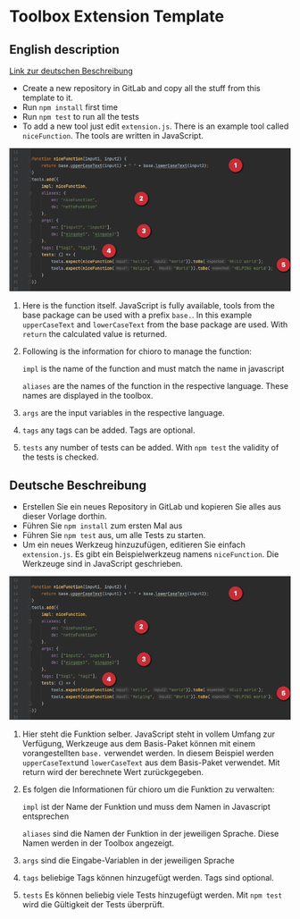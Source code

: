 # Toolbox Extension Template


## English description
[Link zur deutschen Beschreibung](#deutsche-beschreibung)

- Create a new repository in GitLab and copy all the stuff from this template to it.
- Run `npm install` first time
- Run `npm test` to run all the tests
- To add a new tool just edit ``extension.js``.
  There is an example tool called ``niceFunction``. The tools are written in JavaScript.


![](images/function_overview.png)

1. Here is the function itself. JavaScript is fully available, tools from the base package can be used with a prefix ``base.``. In this example ``upperCaseText`` and ``lowerCaseText`` from the base package are used.
   With ``return`` the calculated value is returned.
2. Following is the information for chioro to manage the function:

   ``impl`` is the name of the function and must match the name in javascript

   ``aliases`` are the names of the function in the respective language. These names are displayed in the toolbox.

3. ``args`` are the input variables in the respective language.

4. ``tags`` any tags can be added. Tags are optional.
5. ``tests`` any number of tests can be added. With ``npm test`` the validity of the tests is checked.





## Deutsche Beschreibung

- Erstellen Sie ein neues Repository in GitLab und kopieren Sie alles aus dieser Vorlage dorthin.
- Führen Sie `npm install` zum ersten Mal aus
- Führen Sie `npm test` aus, um alle Tests zu starten.
- Um ein neues Werkzeug hinzuzufügen, editieren Sie einfach ``extension.js``.
  Es gibt ein Beispielwerkzeug namens ``niceFunction``. Die Werkzeuge sind in JavaScript geschrieben.


![](images/function_overview.png)

1. Hier steht die Funktion selber. JavaScript steht in vollem Umfang zur Verfügung, Werkzeuge aus dem Basis-Paket können mit einem vorangestellten ``base.`` verwendet werden. In diesem Beispiel werden ``upperCaseText``und ``lowerCaseText`` aus dem Basis-Paket verwendet.
   Mit return wird der berechnete Wert zurückgegeben.
2. Es folgen die Informationen für chioro um die Funktion zu verwalten:

   ``impl`` ist der Name der Funktion und muss dem Namen in Javascript entsprechen

   ``aliases`` sind die Namen der Funktion in der jeweiligen Sprache. Diese Namen werden in der Toolbox angezeigt.

3. ``args`` sind die Eingabe-Variablen in der jeweiligen Sprache

4. ``tags`` beliebige Tags können hinzugefügt werden. Tags sind optional.
5. ``tests`` Es können beliebig viele Tests hinzugefügt werden. Mit ``npm test`` wird die Gültigkeit der Tests überprüft.
